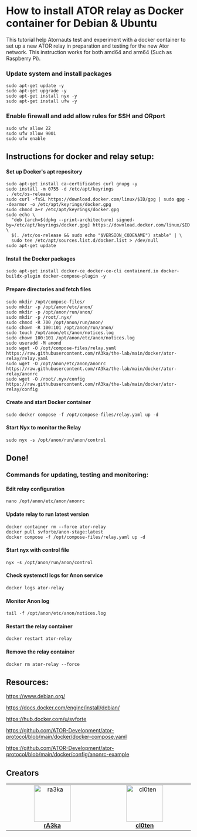 # How to install ATOR relay as Docker container for Debian & Ubuntu

This tutorial help Atornauts test and experiment with a docker container to set up a new ATOR relay in preparation and testing for the new Ator network. This instruction works for both amd64 and arm64 (Such as Raspberry Pi).


### Update system and install packages

```
sudo apt-get update -y
sudo apt-get upgrade -y
sudo apt-get install nyx -y
sudo apt-get install ufw -y
```

### Enable firewall and add allow rules for SSH and ORport

```
sudo ufw allow 22
sudo ufw allow 9001
sudo ufw enable
```

## Instructions for docker and relay setup:

#### Set up Docker's apt repository

```
sudo apt-get install ca-certificates curl gnupg -y 
sudo install -m 0755 -d /etc/apt/keyrings
. /etc/os-release
sudo curl -fsSL https://download.docker.com/linux/$ID/gpg | sudo gpg --dearmor -o /etc/apt/keyrings/docker.gpg
sudo chmod a+r /etc/apt/keyrings/docker.gpg
sudo echo \
  "deb [arch=$(dpkg --print-architecture) signed-by=/etc/apt/keyrings/docker.gpg] https://download.docker.com/linux/$ID \
  $(. /etc/os-release && sudo echo "$VERSION_CODENAME") stable" | \
  sudo tee /etc/apt/sources.list.d/docker.list > /dev/null
sudo apt-get update
```

#### Install the Docker packages

```
sudo apt-get install docker-ce docker-ce-cli containerd.io docker-buildx-plugin docker-compose-plugin -y
```

#### Prepare directories and fetch files

```
sudo mkdir /opt/compose-files/
sudo mkdir -p /opt/anon/etc/anon/
sudo mkdir -p /opt/anon/run/anon/
sudo mkdir -p /root/.nyx/
sudo chmod -R 700 /opt/anon/run/anon/
sudo chown -R 100:101 /opt/anon/run/anon/
sudo touch /opt/anon/etc/anon/notices.log
sudo chown 100:101 /opt/anon/etc/anon/notices.log
sudo useradd -M anond
sudo wget -O /opt/compose-files/relay.yaml https://raw.githubusercontent.com/rA3ka/the-lab/main/docker/ator-relay/relay.yaml
sudo wget -O /opt/anon/etc/anon/anonrc https://raw.githubusercontent.com/rA3ka/the-lab/main/docker/ator-relay/anonrc
sudo wget -O /root/.nyx/config https://raw.githubusercontent.com/rA3ka/the-lab/main/docker/ator-relay/config
```

#### Create and start Docker container

```
sudo docker compose -f /opt/compose-files/relay.yaml up -d
```

#### Start Nyx to monitor the Relay

```
sudo nyx -s /opt/anon/run/anon/control
```

## Done!

### Commands for updating, testing and monitoring:

#### Edit relay configuration

```
nano /opt/anon/etc/anon/anonrc
```

#### Update relay to run latest version

```
docker container rm --force ator-relay
docker pull svforte/anon-stage:latest
docker compose -f /opt/compose-files/relay.yaml up -d
```

#### Start nyx with control file

```
nyx -s /opt/anon/run/anon/control
```

#### Check systemctl logs for Anon service

```
docker logs ator-relay
```

#### Monitor Anon log

```
tail -f /opt/anon/etc/anon/notices.log
```

#### Restart the relay container

```
docker restart ator-relay
```

#### Remove the relay container

```
docker rm ator-relay --force
```

## Resources:

https://www.debian.org/

https://docs.docker.com/engine/install/debian/

https://hub.docker.com/u/svforte

https://github.com/ATOR-Development/ator-protocol/blob/main/docker/docker-compose.yaml

https://github.com/ATOR-Development/ator-protocol/blob/main/docker/config/anonrc-example

## Creators

<table>
  <tbody>
    <tr>
       <td align="center" valign="top" width="14.28%"><a href="https://github.com/ra3ka"><img src="https://avatars.githubusercontent.com/u/72023964?v=4" width="100px;" alt="ra3ka"/><br /><b>rA3ka</b></a><br /></td>
       <td align="center" valign="top" width="14.28%"><a href="https://github.com/cl0ten"><img src="https://avatars.githubusercontent.com/u/143603910?v=4" width="100px;" alt="cl0ten"/><br /><b>cl0ten</b></a><br /></td>
    </tr>
  </tbody>
</table>


